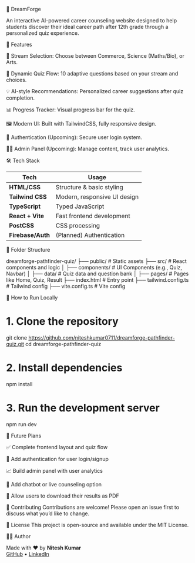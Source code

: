 🌟 DreamForge 

An interactive AI-powered career counseling website designed to help students discover their ideal career path after 12th grade through a personalized quiz experience.



🚀 Features

🎯 Stream Selection: Choose between Commerce, Science (Maths/Bio), or Arts.

🧠 Dynamic Quiz Flow: 10 adaptive questions based on your stream and choices.

💡 AI-style Recommendations: Personalized career suggestions after quiz completion.

📊 Progress Tracker: Visual progress bar for the quiz.

🖼️ Modern UI: Built with TailwindCSS, fully responsive design.

🔐 Authentication (Upcoming): Secure user login system.

🧑‍💻 Admin Panel (Upcoming): Manage content, track user analytics.



🛠️ Tech Stack

| Tech              | Usage                        |
| ----------------- | ---------------------------- |
| **HTML/CSS**      | Structure & basic styling    |
| **Tailwind CSS**  | Modern, responsive UI design |
| **TypeScript**    | Typed JavaScript             |
| **React + Vite**  | Fast frontend development    |
| **PostCSS**       | CSS processing               |
| **Firebase/Auth** | (Planned) Authentication     |



📂 Folder Structure

dreamforge-pathfinder-quiz/
├── public/               # Static assets
├── src/                  # React components and logic
│   ├── components/       # UI Components (e.g., Quiz, Navbar)
│   ├── data/             # Quiz data and question bank
│   ├── pages/            # Pages like Home, Quiz, Result
├── index.html            # Entry point
├── tailwind.config.ts    # Tailwind config
├── vite.config.ts        # Vite config






🧪 How to Run Locally

# 1. Clone the repository
git clone https://github.com/niteshkumar0711/dreamforge-pathfinder-quiz.git
cd dreamforge-pathfinder-quiz

# 2. Install dependencies
npm install

# 3. Run the development server
npm run dev




🎯 Future Plans

✅ Complete frontend layout and quiz flow

🔐 Add authentication for user login/signup

📈 Build admin panel with user analytics

🤖 Add chatbot or live counseling option

📝 Allow users to download their results as PDF



🙌 Contributing
Contributions are welcome! Please open an issue first to discuss what you’d like to change.


📄 License
This project is open-source and available under the MIT License.


🙋‍♂️ Author

Made with ❤️ by **Nitesh Kumar**  
[GitHub](https://github.com/niteshkumar0711) • [LinkedIn](https://www.linkedin.com/in/nitesh-kumar-0711/)

